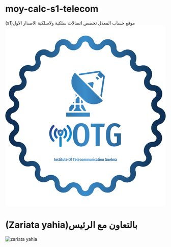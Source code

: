 # moy-calc-s1-telecom
(s1)موقع حساب المعدل تخصص اتصالات سلكية ولاسلكية الاصدار الاول
![IOTG logo](https://github.com/aaa2005/moy-calc-s1-telecom/blob/main/.img/iotg_logo.png)
# (Zariata yahia)بالتعاون مع الرئيس  
![zariata yahia](https://cdn.glitch.global/9d79d31e-fe60-4bfb-a5b7-c783562eb690/zariata.jpg?v=1708786459917)

